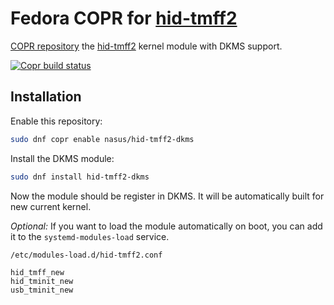 # Fedora COPR for [hid-tmff2](https://github.com/Kimplul/hid-tmff2)

[COPR repository](https://copr.fedorainfracloud.org/coprs/nasus/hid-tmff2-dkms/) the [hid-tmff2](https://github.com/Kimplul/hid-tmff2) kernel module with DKMS support.

[![Copr build status](https://copr.fedorainfracloud.org/coprs/nasus/hid-tmff2-dkms/package/hid-tmff2-dkms/status_image/last_build.png)](https://copr.fedorainfracloud.org/coprs/nasus/hid-tmff2-dkms/package/hid-tmff2-dkms/)

## Installation

Enable this repository:

```bash
sudo dnf copr enable nasus/hid-tmff2-dkms
```

Install the DKMS module:

```bash
sudo dnf install hid-tmff2-dkms
```
Now the module should be register in DKMS. It will be automatically built for new current kernel.

_Optional:_ If you want to load the module automatically on boot, you can add it to the `systemd-modules-load` service. 

`/etc/modules-load.d/hid-tmff2.conf`
```
hid_tmff_new
hid_tminit_new
usb_tminit_new
```
